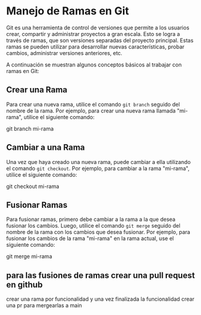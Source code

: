 # Manejo de Ramas en Git

Git es una herramienta de control de versiones que permite a los usuarios crear, compartir y administrar proyectos a gran escala. Esto se logra a través de ramas, 
que son versiones separadas del proyecto principal. Estas ramas se pueden utilizar para desarrollar nuevas características, probar cambios, 
administrar versiones anteriores, etc.

A continuación se muestran algunos conceptos básicos al trabajar con ramas en Git:

## Crear una Rama

Para crear una nueva rama, utilice el comando `git branch` seguido del nombre de la rama. Por ejemplo, para crear una nueva rama llamada "mi-rama", 
utilice el siguiente comando:

git branch mi-rama


## Cambiar a una Rama

Una vez que haya creado una nueva rama, puede cambiar a ella utilizando el comando `git checkout`. 
Por ejemplo, para cambiar a la rama "mi-rama", utilice el siguiente comando:

git checkout mi-rama

## Fusionar Ramas

Para fusionar ramas, primero debe cambiar a la rama a la que desea fusionar los cambios. Luego, utilice el comando `git merge` seguido del nombre de la 
rama con los cambios que desea fusionar. Por ejemplo, para fusionar los cambios de la rama "mi-rama" en la rama actual, use el siguiente comando:

git merge mi-rama

## para las fusiones de ramas crear una pull request en github ##

crear una rama por funcionalidad y una vez finalizada la funcionalidad crear una pr para mergearlas a main
